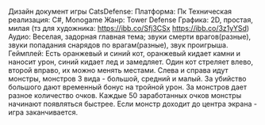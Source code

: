 Дизайн документ игры CatsDefense:
Платформа: Пк
Техническая реализация: C#, Monogame
Жанр: Tower Defense
Графика: 2D, простая, милая (тз для художника: https://ibb.co/Sfj3CSx https://ibb.co/3z1yYSd)
Аудио: Веселая, задорная главная тема; звуки смерти врагов(разные), звуки попадания снарядов по врагам(разные), звук проигрыша. 
Геймплей: Есть оранжевый и синий кот, оранжевый кидает камни и наносит урон, синий кидает лед и замедляет. Один кот стреляет влево, второй вправо, их можно менять местами. Слева и справа идут монстры, монстров 3 вида - большой, средний и малый. За убийство большого дают временный бонус на тройной урон. За монстров дает разное количество очков. Каждые 50 заработанных очков монстры начинают появляться быстрее. Если монстр доходит до центра экрана - игра заканчивается. 
